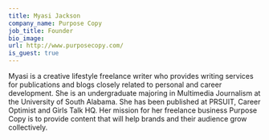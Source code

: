 ```yaml
---
title: Myasi Jackson
company_name: Purpose Copy
job_title: Founder
bio_image:
url: http://www.purposecopy.com/
is_guest: true
---
```


Myasi is a creative lifestyle freelance writer who provides writing services for publications and blogs closely related to personal and career development. She is an undergraduate majoring in Multimedia Journalism at the University of South Alabama. She has been published at PRSUIT, Career Optimist and Girls Talk HQ. Her mission for her freelance business Purpose Copy is to provide content that will help brands and their audience grow collectively.
